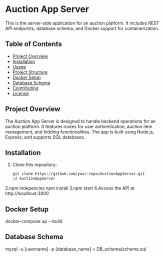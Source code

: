 # Auction App Server

This is the server-side application for an auction platform. It includes REST API endpoints, database schema, and Docker support for containerization.

## Table of Contents

- [Project Overview](#project-overview)
- [Installation](#installation)
- [Usage](#usage)
- [Project Structure](#project-structure)
- [Docker Setup](#docker-setup)
- [Database Schema](#database-schema)
- [Contributing](#contributing)
- [License](#license)

## Project Overview

The Auction App Server is designed to handle backend operations for an auction platform. It features routes for user authentication, auction item management, and bidding functionalities. The app is built using Node.js, Express, and supports SQL databases.

## Installation

1. Clone this repository:
   ```bash
   git clone https://github.com/your-repo/AuctionAppServer.git
   cd AuctionAppServer
2.npm indepencies
npm install
3.npm start
4.Access the API at http://localhost:3000



## Docker Setup
  docker-compose up --build

## Database Schema
 mysql -u [username] -p [database_name] < DB_schema/schema.sql
